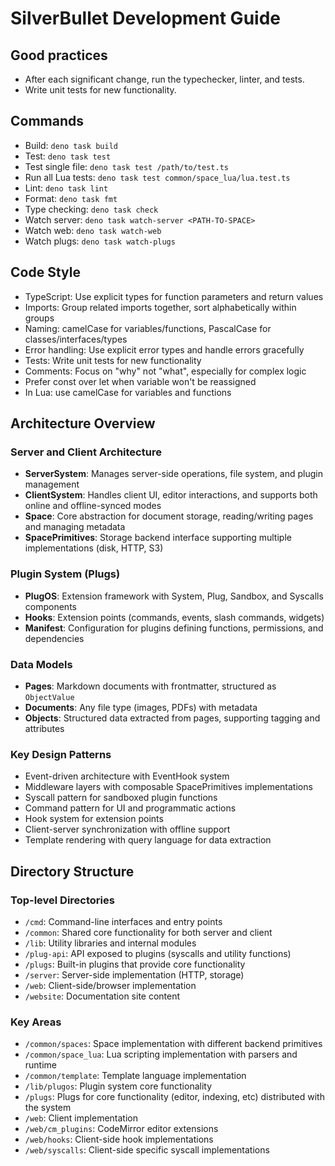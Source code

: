 # SilverBullet Development Guide

## Good practices
* After each significant change, run the typechecker, linter, and tests.
* Write unit tests for new functionality.

## Commands
- Build: `deno task build`
- Test: `deno task test`
- Test single file: `deno task test /path/to/test.ts`
- Run all Lua tests: `deno task test common/space_lua/lua.test.ts`
- Lint: `deno task lint`
- Format: `deno task fmt`
- Type checking: `deno task check`
- Watch server: `deno task watch-server <PATH-TO-SPACE>`
- Watch web: `deno task watch-web`
- Watch plugs: `deno task watch-plugs`

## Code Style
- TypeScript: Use explicit types for function parameters and return values
- Imports: Group related imports together, sort alphabetically within groups
- Naming: camelCase for variables/functions, PascalCase for classes/interfaces/types
- Error handling: Use explicit error types and handle errors gracefully
- Tests: Write unit tests for new functionality
- Comments: Focus on "why" not "what", especially for complex logic
- Prefer const over let when variable won't be reassigned
- In Lua: use camelCase for variables and functions

## Architecture Overview

### Server and Client Architecture
- **ServerSystem**: Manages server-side operations, file system, and plugin management
- **ClientSystem**: Handles client UI, editor interactions, and supports both online and offline-synced modes
- **Space**: Core abstraction for document storage, reading/writing pages and managing metadata
- **SpacePrimitives**: Storage backend interface supporting multiple implementations (disk, HTTP, S3)

### Plugin System (Plugs)
- **PlugOS**: Extension framework with System, Plug, Sandbox, and Syscalls components
- **Hooks**: Extension points (commands, events, slash commands, widgets)
- **Manifest**: Configuration for plugins defining functions, permissions, and dependencies

### Data Models
- **Pages**: Markdown documents with frontmatter, structured as `ObjectValue`
- **Documents**: Any file type (images, PDFs) with metadata
- **Objects**: Structured data extracted from pages, supporting tagging and attributes

### Key Design Patterns
- Event-driven architecture with EventHook system
- Middleware layers with composable SpacePrimitives implementations
- Syscall pattern for sandboxed plugin functions
- Command pattern for UI and programmatic actions
- Hook system for extension points
- Client-server synchronization with offline support
- Template rendering with query language for data extraction

## Directory Structure

### Top-level Directories
- `/cmd`: Command-line interfaces and entry points
- `/common`: Shared core functionality for both server and client
- `/lib`: Utility libraries and internal modules
- `/plug-api`: API exposed to plugins (syscalls and utility functions)
- `/plugs`: Built-in plugins that provide core functionality
- `/server`: Server-side implementation (HTTP, storage)
- `/web`: Client-side/browser implementation
- `/website`: Documentation site content

### Key Areas
- `/common/spaces`: Space implementation with different backend primitives
- `/common/space_lua`: Lua scripting implementation with parsers and runtime
- `/common/template`: Template language implementation
- `/lib/plugos`: Plugin system core functionality
- `/plugs`: Plugs for core functionality (editor, indexing, etc) distributed with the system
- `/web`: Client implementation
- `/web/cm_plugins`: CodeMirror editor extensions
- `/web/hooks`: Client-side hook implementations
- `/web/syscalls`: Client-side specific syscall implementations